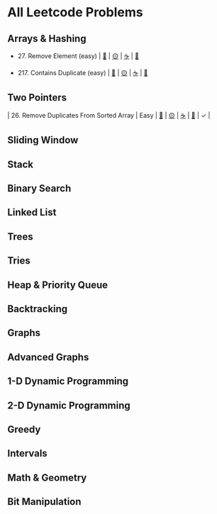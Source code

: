 # All Leetcode Problems

## Arrays & Hashing
- 27\. Remove Element (easy) 
| [🐍](https://github.com/flenhu/leetcode/blob/main/Python/easy/27_removeElement.ipynb)
| [🟡](https://github.com/flenhu/leetcode)
| [☕️](https://github.com/flenhu/leetcode) 
| [💾](https://github.com/flenhu/leetcode) 

- 217\. Contains Duplicate (easy)
| [🐍](https://github.com/flenhu/leetcode/blob/main/Python/easy/217_containsDuplicate.ipynb) 
| [🟡](https://github.com/flenhu/leetcode) 
| [☕️](https://github.com/flenhu/leetcode) 
| [💾](https://github.com/flenhu/leetcode)


## Two Pointers

| 26. Remove Duplicates From Sorted Array | Easy | [🐍](https://github.com/flenhu/leetcode/blob/main/Python/easy/26_removeDuplicatesFromSortedArray.ipynb) | [🟡](https://github.com/flenhu/leetcode) | [☕️](https://github.com/flenhu/leetcode) | [💾](https://github.com/flenhu/leetcode) | ✓ |


## Sliding Window

## Stack

## Binary Search

## Linked List

## Trees

## Tries

## Heap & Priority Queue

## Backtracking 

## Graphs

## Advanced Graphs

## 1-D Dynamic Programming

## 2-D Dynamic Programming 

## Greedy

## Intervals

## Math & Geometry

## Bit Manipulation

